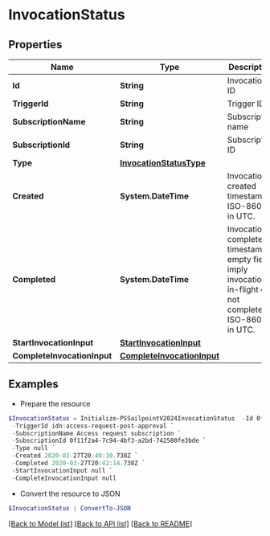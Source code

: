 # InvocationStatus
## Properties

Name | Type | Description | Notes
------------ | ------------- | ------------- | -------------
**Id** | **String** | Invocation ID | 
**TriggerId** | **String** | Trigger ID | 
**SubscriptionName** | **String** | Subscription name | 
**SubscriptionId** | **String** | Subscription ID | 
**Type** | [**InvocationStatusType**](InvocationStatusType.md) |  | 
**Created** | **System.DateTime** | Invocation created timestamp. ISO-8601 in UTC. | 
**Completed** | **System.DateTime** | Invocation completed timestamp; empty fields imply invocation is in-flight or not completed. ISO-8601 in UTC. | [optional] 
**StartInvocationInput** | [**StartInvocationInput**](StartInvocationInput.md) |  | 
**CompleteInvocationInput** | [**CompleteInvocationInput**](CompleteInvocationInput.md) |  | [optional] 

## Examples

- Prepare the resource
```powershell
$InvocationStatus = Initialize-PSSailpointV2024InvocationStatus  -Id 0f11f2a4-7c94-4bf3-a2bd-742580fe3bde `
 -TriggerId idn:access-request-post-approval `
 -SubscriptionName Access request subscription `
 -SubscriptionId 0f11f2a4-7c94-4bf3-a2bd-742580fe3bde `
 -Type null `
 -Created 2020-03-27T20:40:10.738Z `
 -Completed 2020-03-27T20:42:14.738Z `
 -StartInvocationInput null `
 -CompleteInvocationInput null
```

- Convert the resource to JSON
```powershell
$InvocationStatus | ConvertTo-JSON
```

[[Back to Model list]](../README.md#documentation-for-models) [[Back to API list]](../README.md#documentation-for-api-endpoints) [[Back to README]](../README.md)


